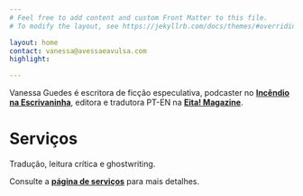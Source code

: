 ```yaml
---
# Feel free to add content and custom Front Matter to this file.
# To modify the layout, see https://jekyllrb.com/docs/themes/#overriding-theme-defaults

layout: home
contact: vanessa@avessaeavulsa.com
highlight:   

---
```



Vanessa Guedes é escritora de ficção especulativa, podcaster no **[Incêndio na Escrivaninha](https://opodcastedelas.com.br/incendionaescrivaninha/)**, editora e tradutora PT-EN na **[Eita! Magazine](https://www.eitamagazine.com)**.

# Serviços

Tradução, leitura crítica e ghostwriting.

Consulte a **[página de serviços](/servicos.html)** para mais detalhes.




